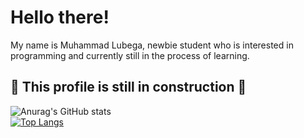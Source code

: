 # Hello there!
My name is Muhammad Lubega, newbie student who is interested in programming and currently still in the process of learning. <br />

## :mega: This profile is still in construction :mega: <br />
![Anurag's GitHub stats](https://github-readme-stats.vercel.app/api?username=anuraghazra&show_icons=true&theme=tokyonight) <br />
[![Top Langs](https://github-readme-stats.vercel.app/api/top-langs/?username=muhdlubega&layout=compact&theme=tokyonight)](https://github.com/anuraghazra/github-readme-stats)

